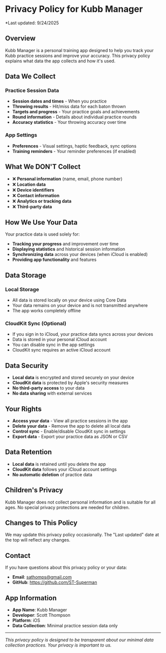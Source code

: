 # Privacy Policy for Kubb Manager

*Last updated: 9/24/2025

## Overview

Kubb Manager is a personal training app designed to help you track your Kubb practice sessions and improve your accuracy. This privacy policy explains what data the app collects and how it's used.

## Data We Collect

### Practice Session Data
- **Session dates and times** - When you practice
- **Throwing results** - Hit/miss data for each baton thrown
- **Targets and progress** - Your practice goals and achievements
- **Round information** - Details about individual practice rounds
- **Accuracy statistics** - Your throwing accuracy over time

### App Settings
- **Preferences** - Visual settings, haptic feedback, sync options
- **Training reminders** - Your reminder preferences (if enabled)

## What We DON'T Collect

- ❌ **Personal information** (name, email, phone number)
- ❌ **Location data** 
- ❌ **Device identifiers**
- ❌ **Contact information**
- ❌ **Analytics or tracking data**
- ❌ **Third-party data**

## How We Use Your Data

Your practice data is used solely for:
- **Tracking your progress** and improvement over time
- **Displaying statistics** and historical session information
- **Synchronizing data** across your devices (when iCloud is enabled)
- **Providing app functionality** and features

## Data Storage

### Local Storage
- All data is stored locally on your device using Core Data
- Your data remains on your device and is not transmitted anywhere
- The app works completely offline

### CloudKit Sync (Optional)
- If you sign in to iCloud, your practice data syncs across your devices
- Data is stored in your personal iCloud account
- You can disable sync in the app settings
- CloudKit sync requires an active iCloud account

## Data Security

- **Local data** is encrypted and stored securely on your device
- **CloudKit data** is protected by Apple's security measures
- **No third-party access** to your data
- **No data sharing** with external services

## Your Rights

- **Access your data** - View all practice sessions in the app
- **Delete your data** - Remove the app to delete all local data
- **Control sync** - Enable/disable CloudKit sync in settings
- **Export data** - Export your practice data as JSON or CSV

## Data Retention

- **Local data** is retained until you delete the app
- **CloudKit data** follows your iCloud account settings
- **No automatic deletion** of practice data

## Children's Privacy

Kubb Manager does not collect personal information and is suitable for all ages. No special privacy protections are needed for children.

## Changes to This Policy

We may update this privacy policy occasionally. The "Last updated" date at the top will reflect any changes.

## Contact

If you have questions about this privacy policy or your data:
- **Email**: sathomps@gmail.com
- **GitHub**: https://github.com/ST-Superman

## App Information

- **App Name**: Kubb Manager
- **Developer**: Scott Thompson
- **Platform**: iOS
- **Data Collection**: Minimal practice session data only

---

*This privacy policy is designed to be transparent about our minimal data collection practices. Your privacy is important to us.*
